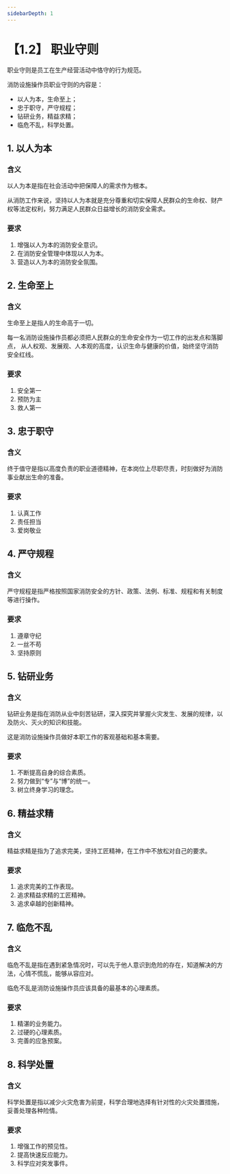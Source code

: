 ```yaml
---
sidebarDepth: 1
---
```


# 【1.2】 职业守则

职业守则是员工在生产经营活动中恪守的行为规范。

消防设施操作员职业守则的内容是：

- 以人为本，生命至上；
- 忠于职守，严守规程；
- 钻研业务，精益求精；
- 临危不乱，科学处置。

## 1. 以人为本

### 含义

以人为本是指在社会活动中把保障人的需求作为根本。

从消防工作来说，坚持以人为本就是充分尊重和切实保障人民群众的生命权、财产权等法定权利，努力满足人民群众日益增长的消防安全需求。

### 要求

1. 增强以人为本的消防安全意识。
2. 在消防安全管理中体现以人为本。
3. 营造以人为本的消防安全氛围。

## 2. 生命至上

### 含义

生命至上是指人的生命高于一切。

每一名消防设施操作员都必须把人民群众的生命安全作为一切工作的出发点和落脚点，
从人权观、发展观、人本观的高度，认识生命与健康的价值，始终坚守消防安全红线。

### 要求

1. 安全第一
2. 预防为主
3. 救人第一

## 3. 忠于职守

### 含义

终于值守是指以高度负责的职业道德精神，在本岗位上尽职尽责，时刻做好为消防事业献出生命的准备。

### 要求

1. 认真工作
2. 责任担当
3. 爱岗敬业

## 4. 严守规程

### 含义

严守规程是指严格按照国家消防安全的方针、政策、法例、标准、规程和有关制度等进行操作。

### 要求

1. 遵章守纪
2. 一丝不苟
3. 坚持原则

## 5. 钻研业务

### 含义

钻研业务是指在消防从业中刻苦钻研，深入探究并掌握火灾发生、发展的规律，以及防火、灭火的知识和技能。

这是消防设施操作员做好本职工作的客观基础和基本需要。

### 要求

1. 不断提高自身的综合素质。
2. 努力做到“专”与“博”的统一。
3. 树立终身学习的理念。

## 6. 精益求精

### 含义

精益求精是指为了追求完美，坚持工匠精神，在工作中不放松对自己的要求。

### 要求

1. 追求完美的工作表现。
2. 追求精益求精的工匠精神。
3. 追求卓越的创新精神。

## 7. 临危不乱

### 含义

临危不乱是指在遇到紧急情况时，可以先于他人意识到危险的存在，知道解决的方法，心情不慌乱，能够从容应对。

临危不乱是消防设施操作员应该具备的最基本的心理素质。

### 要求

1. 精湛的业务能力。
2. 过硬的心理素质。
3. 完善的应急预案。

## 8. 科学处置

### 含义

科学处置是指以减少火灾危害为前提，科学合理地选择有针对性的火灾处置措施，妥善处理各种险情。

### 要求

1. 增强工作的预见性。
2. 提高快速反应能力。
3. 科学应对突发事件。
